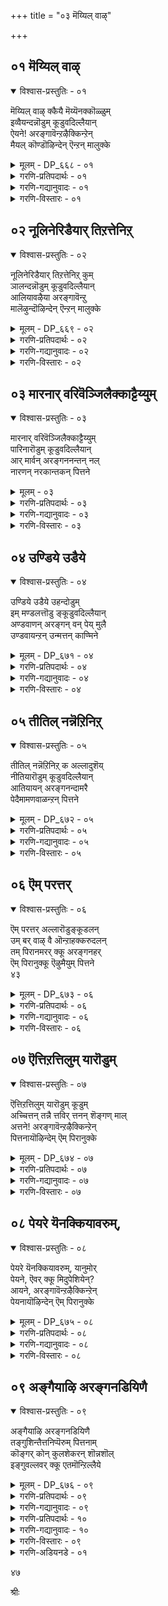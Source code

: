 +++
title = "०३ मॆय्यिल् वाऴ्"

+++


## ०१ मॆय्यिल् वाऴ्

<details open><summary>विश्वास-प्रस्तुतिः - ०१</summary>

मॆय्यिल् वाऴ् क्कैयै मॆय्यॆनक्कॊळ्ळुम्  
इव्वैयन्दन्नॊडुम् कूडुवदिल्लैयान्  
ऐयने\! अरङ्गावॆन्ऱऴैक्किन्ऱेन्  
मैयल् कॊण्डॊऴिन्देन् ऎन्ऱन् मालुक्के
</details>

<details><summary>मूलम् - DP_६६८ - ०१</summary>

मॆय्यिल् वाऴ् क्कैयै मॆय्यॆनक्कॊळ्ळुम्  
इव्वैयन्दन्नॊडुम् कूडुवदिल्लैयान्  
ऐयने\! अरङ्गावॆन्ऱऴैक्किन्ऱेन्  
मैयल् कॊण्डॊऴिन्देन् ऎन्ऱन् मालुक्के
</details>

<details><summary>गरणि-प्रतिपदार्थः - ०१</summary>

मॆय्=सत्यवु,, इल्=अल्लद, वाऴ् क्कैयै=बाळ्वॆयन्नु, मॆय्=सत्य, ऎन्=ऎन्दु, कॊळ्ळुम्=भाविसुव\(तिळियुव\), इवैयम् तन्नॊडुम्=ई लोकदवरॊडनॆ, कूडुवदु इल्लै=कूडिकॊळ्ळुवुदु इल्ल, यान्=नानु, ऐयने=स्वामी, अरङ्गा=श्रीरङ्गनाथा, ऎन्ऱु=ऎन्दु, अऴैक्किन्ऱेन्=कूगुत्तिद्देनॆ, ऎन् तन्=नन्न, मालुक्के=स्वामिगागिये, मैयल् कॊण्डु=व्यामोहगॊण्डु, ऒऴिन्देन्=उळिदिद्देनॆ.
</details>

<details><summary>गरणि-गद्यानुवादः - ०१</summary>

सत्यवल्लद बाळ्वॆयन्नु सत्यवॆन्दु भाविसुव ई लोकदवरॊडनॆ नानु कूडिकॊळ्ळूवुदिल्ल. स्वामी श्रीरङ्गनाथा ऎन्दु कूगिकरॆयुत्तिद्देनॆ. नन्न स्वामिगागिये व्यामोहगॊण्डु उळिदिद्देनॆ.\(१\)
</details>

<details><summary>गरणि-विस्तारः - ०१</summary>

कुलशेखररु हेळुत्तारॆ- ई लोकद जनरु तम्म बाळ्वॆयन्नु कुरितु तप्पु तिळिदुकॊण्डिद्दारॆ. इहलोकद बाळ्वॆ स्थिरवल्लद्दु, सत्यवल्लद्दु. अदु अळियतक्कद्दु. इन्थ अनिश्चितवू अस्थिरवू असत्यवू आदद्दन्ने सत्यवॆन्दू स्थिरवॆन्दू तिळिदिद्दारॆ. निश्चिन्तरागि अवरु हागॆये जीवन नडसुत्तारॆ. स्वामी, निन्न कृपॆयिन्द ननगॆ इदर ऒळगुट्टिन अरिवागिदॆ. आद्दरिन्दले नानु इहलोकद जनरॊडनॆ कलॆतुकॊळ्ळुवुदिल्ल. अवरिन्द दूरवाद मेलॆ नानु ऒण्टिजीवनवन्नु नडसलारॆ. निन्नन्नु “स्वामी श्रीरङ्गनाथा”ऎन्दुकूगि करॆयुत्तेनॆ, निन्नल्लिये व्यामोहगॊण्डिद्देनॆ. अदरिन्दले नानु इन्नू उळिदुकॊण्डिद्देनॆ. स्वामी, नन्नन्नु उद्धरिसु.

ई लोकद बाळ्वॆयल्लि ऎरडु बगॆ- इल्लि बाळुववर जॊतॆयल्लि अवरन्तॆ नडॆदुकॊण्डु, जीवन नडसुवुदु ऒन्दु बगॆय बाळ्वॆ. अदन्नु लौकिक जीवन अथवा प्रापञ्चिक जीवन ऎन्नुत्तारॆ. लौकिक जीवनदल्लि इन्द्रियगळ सुखभोगगळिगे स्थान. अदरल्लि मोहगॊण्डु अनित्यवाद ई जीवनवन्नु नित्यवॆन्दु भाविसुत्ता तम्मन्ने तावु हाळुमाडिकॊळ्ळुवुदु. इन्नॊन्दु बगॆय जीवनवॆन्नुवुदु भगवन्तनन्नु आश्रयिसि बाळुवुदु. लौकिकरिन्द दूरसरिद हॊरतु भगवन्तनल्लि ममतॆ हॆच्चुवुदिल्ल. भगवन्तनॊब्बने सत्यवू शाश्वतवू ऎन्दु दृढवागि नम्बि, अवनल्लि शरणागि, अवनन्नु पडॆयुवुदक्कॆ सतत प्रयत्न माडुत्ता बाळुवुदु.इदु पारमार्थिक जीवन. कुलशेखररु ई बाळ्वॆय श्रेष्ठतॆयन्नु सारि हेळुत्तिद्दारॆ.

३९
</details>

## ०२ नूलिनेरिडैयार् तिऱत्तेनिऱ्

<details open><summary>विश्वास-प्रस्तुतिः - ०२</summary>

नूलिनेरिडैयार् तिऱत्तेनिऱ् कुम्  
ञालन्दन्नॊडुम् कूडुवदिल्लैयान्  
आलियावऴैया अरङ्गावॆन्ऱु  
मालॆऴुन्दॊऴिन्देन् ऎन्ऱन् मालुक्के
</details>

<details><summary>मूलम् - DP_६६९ - ०२</summary>

नूलिनेरिडैयार् तिऱत्तेनिऱ् कुम्  
ञालन्दन्नॊडुम् कूडुवदिल्लैयान्  
आलियावऴैया अरङ्गावॆन्ऱु  
मालॆऴुन्दॊऴिन्देन् ऎन्ऱन् मालुक्के
</details>

<details><summary>गरणि-प्रतिपदार्थः - ०२</summary>

नूलिन्=दारक्कॆ, नेर्=समनाद, इडैयार्=नडुवुळ्ळवर, तिऱत्ते=रीतियल्लिये, निऱ् कुम्=इरुव, ञालम् तन्नॊडुम्=ई जगत्तिनॊडनॆ, कूडुवदिल्लैयान्=नानु सेरुवुदिल्ल, आलिया=आलिसिदरू, अऴैया=कूगिदरू, अरङ्गा ऎन्ऱु=श्रीरङ्गनाथा ऎन्दु, माल् ऎऴुन्दु=मोहगॊण्डु, ऒऴिन्देन्=अळिदु उळिदु इरुवॆनु, ऎन् तन्=नन्न, मालुक्के=स्वामिगागिये.
</details>

<details><summary>गरणि-गद्यानुवादः - ०२</summary>

दारक्कॆ समनाद नडुवुळ्ळवर रीतियल्लिये इरुव ई जगत्तिनॊडनॆ नानु कूडिकॊळ्ळुवुदिल्ल. आलिसिदरू कूगिदरू श्रीरङ्गनाथा ऎन्दु मोहगॊण्डु, नन्न स्वामिगागिये अळिदु उळिदु इद्देनॆ.\(२\)
</details>

<details><summary>गरणि-विस्तारः - ०२</summary>

“दारक्कॆ समनाद नडुवुळ्ळवरु”-नारियरु. नारियर नडुवु दारविद्दन्तॆ बलु सण्णऎन्दु हेळुव मातु इदु. नारियरन्नु वर्णिसुव विषयदल्लि, अवर सौन्दर्यवन्नु हेळुवुदरल्लि गमनक्के बरुवुदु नडुवू ऒन्दु. ई ऒन्दु अंशदिन्दले कुलशेखररु नारियरु देहसौन्दर्यवन्नुळ्ळवरु ऎन्दु सूचिसुत्तिद्दारॆ.

“दारक्कॆ समनाद नडुवुळ्ळवर रीतियल्ले इरुव ई जगत्तु”-हॆण्णिन सृष्टिये गण्डसन्नु बन्धनक्कॆ सिलुकिसिकॊळ्ळुवुदक्कॆ. अवर रूप,लावण्य, तळुकु बळुकुगळु गण्डसन्नु ई प्रपञ्चक्कॆ कट्टिहाकुत्तवॆ. गण्डसु हॆङ्गसिन कडॆगॆ ऒलिदनॆन्दरॆ, भगवन्तन कडॆय गमनक्कॆ अळुकु बन्दन्तॆये. ई जगत्तू अन्थाद्दे. अदु बहळ आकर्षणीय. मानवनन्नु तन्न कडॆगॆ सॆळॆयुत्तदॆ. अदक्कॆ कट्टिबिद्दवनु, भगवन्तन कृपाकटाक्षद हॊरतु जनन मरण प्रवाहदल्लि सिक्कि तॊळलाडुत्तले इरबेकागुवुदु.

कुलशेखररु भगवन्तनल्लि मॊरॆयिडुत्तारॆ-स्वामी, प्रकृतिय सॆळॆतक्कॆ नानु ऒळगागुवुदिल्ल. जगत्तिन तोरिकॆय सुखसन्तोषगळिगॆ नानु कट्टुबीळुवुदिल्ल. ई जगत्तिन जनर सङ्गवागलि सहवासवागलि ननगॆ बेड. नानु एने केळलि, नन्न किविगॆ एने बीळलि अदु श्रीरङ्गनाथनाद निन्न विषयवे. नानु नुडियुवुदॆल्लवू निन्न विषयवे. नानु करॆदरागलि, कूगिदरागलि अदु “रङ्गनाथ”ऎम्ब निन्न हॆसरे. नन्न स्वामियाद निनगागिये नन्न जीववन्नु बिगिहिडिदिट्टुकॊण्डिद्देनॆ. ननगॆ बेडवाद ई जगत्तिनल्लि गत्यन्तरविल्लदॆ उळिदुकॊण्डिद्देनॆ. स्वामी, नीनु नन्नल्लि कृपॆतोरि, नन्नन्नु उद्धरिसु.

४०
</details>

## ०३ मारनार् वरिवॆञ्जिलैक्काट्टैय्युम्

<details open><summary>विश्वास-प्रस्तुतिः - ०३</summary>

मारनार् वरिवॆञ्जिलैक्काट्टैय्युम्  
पारिनारॊडुम् कूडुवदिल्लैयान्  
आर् मार्वन् अरङ्गननन्तन् नल्  
नारणन् नरकान्तकन् पित्तने
</details>

<details><summary>मूलम् - ०३</summary>

मारनार् वरिवॆञ्जिलैक्काट्टैय्युम्  
पारिनारॊडुम् कूडुवदिल्लैयान्  
आर् मार्वन् अरङ्गननन्तन् नल्  
नारणन् नरकान्तकन् पित्तने
</details>

<details><summary>गरणि-प्रतिपदार्थः - ०३</summary>

मारनार्=कामदेवन, वरि=कोमलवाद\(आकर्षकवाद\)वॆम्=तीक्ष्णवाद, शिलैक्कू=बिल्लिगॆ, आळ् शॆय्युम्=सेवॆसल्लिसुव\(ऊळिग माडुव\), पारिनारॊडुम्=ई प्रपञ्चद जनरल्लि, यान्=नानु, कूडुवदिल्लै=कूडियाडुवुदिल्ल\(कूडिकॊळ्ळुवुदिल्ल\). आरम्=हारवन्नु, मार्वन्=ऎदॆयल्लि धरिसिदवनाद, अनन्तन्=अनन्तनाद, नल्=सकलसद्गुणगळ, नारणन्=नारायणनाद, नरक अन्तकन्=नरकवन्नु कॊनॆगाणिसुववनाद\(नरकासुरनन्नु कॊन्दवनाद\) अरङ्गन्=श्रीरङ्गनाथनल्लि, पित्तने=मोहगॊण्डवने नानु.
</details>

<details><summary>गरणि-गद्यानुवादः - ०३</summary>

कामदेवन कोमलवाद क्रूरवाद बिल्लिगॆ ऊळिग माडुव ई प्रपञ्चद जनरॊडनॆ नानु कूडुवुदिल्ल. ऎदॆयल्लि हारवन्नु धरिसिरुव, अनन्तनागिरुव, सकलसद्गुणगळ नारायणनाद, नरकान्तकनाद श्रीरङ्गनाथनल्लिये मोहगॊण्डवनु नानु.\(३\)
</details>

<details><summary>गरणि-विस्तारः - ०३</summary>

यारल्लि, एतक्कागि ऊळिग माडुवुदु श्रेयस्कर? कुलशेखररु इदन्नु मनमुट्टुवन्तॆ इल्लि हेळिद्दारॆ-

चतुर्विध पुरुषार्थगळल्लि कामक्कागि दुडियुवुदे?मोक्षक्कागि दुडियुवुदे? कामक्कागि दुडियबेकॆन्दरॆ कामदेवनिगॆ सेवॆसल्लिसबेकु. कामक्कॆ ऒडॆयने कामदेव. ऎल्ल बगॆय प्रापञ्चिक आशॆयन्नु प्रचोदिसुववने अवनु. अवन बिल्लु मधुरवाद कब्बिनजल्लॆ. बाणगळु सुन्दरवाद हूगळु. आ बाणगळु ऎष्टु सुन्दरवो अष्टे हरितवागि क्रूरवागिरुवुवु. अदक्कॆ ऒळगादरॆ, मनुष्यनु क्षणिकवाद प्रापञ्चिक सुखक्के ऒळपडुत्तानॆ. अदरिन्द, तृप्तियुण्टागद आशॆहॆच्चुत्तले होगुवुदु. अदर अन्तिमफलयातनॆ, सङ्कट मत्तु दुर्गति.

कामद बदलागि मोक्षक्कागि दुडियबेकॆन्दरॆ, कामदेवनिगिन्त बलुसुन्दरनाद भगवन्तनन्नु आश्रयिसबेकु. भगवन्तनु अनन्तवाद स्वरूपस्वभावगळन्नुळ्ळवनु. सकलसद्गुणगळिगॆ आकरनाद श्रीमन्नारायणनु. नरकासुरनन्नु संहरिसि, चेतनरन्नॆल्ला नरकदिन्द पारुमाडतक्कवनु. अवने श्रीरङ्गनाथनू. अवनिन्दले मोक्ष दॊरॆयुवुदु. अवनिगे ऊळिग माडबेकु.

कुलशेखररु देवरल्लि मॊरॆयिडुत्तारॆ-स्वामी, नानु आशॆगॆ अडियाळल्ल. प्रापञ्चिक सुख ननगॆ बेड. प्रापञ्चिकर हादियन्नु नानु तुळियुवुदिल्ल. सकलसद्गुणसम्पन्ननाद निन्नन्नु नम्बि, निनगॆ सेवॆ सल्लिसुत्तेनॆ. जनन मरणद सुळियिन्द नन्नन्नु उद्धरिसु.

४१
</details>

## ०४ उण्डिये उडैये

<details open><summary>विश्वास-प्रस्तुतिः - ०४</summary>

उण्डिये उडैये उहन्दोडुम्  
इम् मण्डलत्तॊडु ङ्कूडुवदिल्लैयान्  
अण्डवाणन् अरङ्गन् वन् पेय् मुलै  
उण्डवायन्ऱन् उन्मत्तन् काण्मिने
</details>

<details><summary>मूलम् - DP_६७१ - ०४</summary>

उण्डिये उडैये उहन्दोडुम्  
इम् मण्डलत्तॊडु ङ्कूडुवदिल्लैयान्  
अण्डवाणन् अरङ्गन् वन् पेय् मुलै  
उण्डवायन्ऱन् उन्मत्तन् काण्मिने
</details>

<details><summary>गरणि-प्रतिपदार्थः - ०४</summary>

उण्डिये=आहारवन्नु, उडैये=वस्त्रवन्ने \(उडुगॆयन्ने\)उहन्दु=आशिदि, ओडुम्=ओडुत्तिरुव, इ मण्डलत्तॊडुम्=ई भूमण्डलदॊडनॆ, यान्=नानु, कूडुवदिल्लै=कूडिकॊळ्ळुवुदिल्ल, अण्डवाणन्=ब्रह्माण्डदल्लॆल्ला नॆलसिरुववनू, वल्=बलिष्ठळाद, पेय्=राक्षसिय, मुलै=मॊलॆयन्नु, उण्डवायन्=उण्ड बायुळ्ळवनू आद, अरङ्गन् तन्=श्रीरङ्गनाथन, उन्मत्तन्=हुच्चुहिडिदवनागि, काण्मिने=नोडिरि\(काणिरि\).
</details>

<details><summary>गरणि-गद्यानुवादः - ०४</summary>

उणिसन्ने उडुगॆयन्ने आशिसि ओडुव ई भूमण्डलदॊडनॆ नानु कूडिकॊळ्ळुवुदिल्ल. ब्रह्माण्डवॆल्लवन्नू व्यापिसिरुववनू बलिष्ठळाद राक्षसिय मॊलॆयन्नुण्ड बायुळ्ळवनू आद श्रीरङ्गनाथनल्लिये नानु उन्मत्तनागिद्देनॆ.\(४\)
</details>

<details><summary>गरणि-विस्तारः - ०४</summary>

भूमण्डलद जनर परदटवॆल्ल एतक्कागि? जन विधविधवाद कॆलसगळल्लि तॊडगि तॊळलुवुदादरू एतक्कॆ? अवर हॊट्टॆय हसिवन्नु नीगिसलु, हॊरगिन बिसिलु मळॆ चळिगाळिगळिन्द मैयन्नु कापाडिकॊळ्ळुवुदक्कॆ अल्लवे? हिडि कूळिगागि, गेणुबट्टॆगागि मनुष्यन श्रेष्ठ जीवनवन्नु सूरॆगॊळ्ळुवुदे? अवन आशॆ हॊट्टॆबट्टॆगळिन्द मात्रवे मुगियुवुदे? आ आशॆगॆ मितियिदॆये? दुडिदष्टू पडॆदष्टू तृप्तियागुवुदे? अपरूपवाद मानव जीवनवन्नु इष्टक्के सीमितगॊळिसबहुदे?इदरिन्द याव पुरुषार्थद साधनॆयादन्तॆ?

भूमिय मेलॆ हुट्टि हॊट्टॆबट्टॆगागि दुडियुवुदेनू तप्पिद्दल्ल. आदरॆ, जन्मवन्नु सार्थकगॊळिसलु मनस्सन्नु, गमनवन्नु भगवन्तन कडॆगॆ हरिसबेकु. सर्वव्यापियाद भगवन्तनन्नु कामिसि अवनन्नु पडॆयलु सर्वप्रयत्न माडबेकादद्दु मनुष्यन कर्तव्य.

कुलशेखररु भगवन्तनल्लि मॊरॆयिडुत्तारॆ-स्वामी, उणिसु उडुगॆगळ चपलक्कॆ कट्टिबिद्दु अवक्कागि तॊळलुव प्रापञ्चिकर सहवासवन्नु नानॊल्लॆ. ब्रह्माण्डदल्लि ऎल्लॆल्लियू व्यापिसिरुव अद्भुतकारियाद, ऎल्लक्कू ऒडॆयनाद निन्नल्लिये ननगॆ ऎल्ल व्यामोहवू. आद्दरिन्द ननगॆ आश्रयकॊट्टु, नन्नन्नु कापाडु.

४२
</details>

## ०५ तीतिल् नन्नॆऱिनिऱ्

<details open><summary>विश्वास-प्रस्तुतिः - ०५</summary>

तीतिल् नन्नॆऱिनिऱ् क अल्लादुशॆय्  
नीतियारॊडुम् कूडुवदिल्लैयान्  
आतियायन् अरङ्गनन्दामरै  
पेदैमामणवाळन्ऱन् पित्तने
</details>

<details><summary>मूलम् - DP_६७२ - ०५</summary>

तीतिल् नन्नॆऱिनिऱ् क अल्लादुशॆय्  
नीतियारॊडुम् कूडुवदिल्लैयान्  
आतियायन् अरङ्गनन्दामरै  
पेदैमामणवाळन्ऱन् पित्तने
</details>

<details><summary>गरणि-प्रतिपदार्थः - ०५</summary>

तीदु=दोषगळु, इल्=इल्लद, नल्=उत्तमवाद, नॆऱि=धर्ममर्गवु, निऱ् क=इरलागि, अल्लादु=अदक्कॆ व्यतिरिक्तवादद्दन्नु, शॆय्=माडुव, नीतियारॊडुम्=नीतिवन्तरॊडनॆ, यान्=नानु, कूडुवदिल्लै=कूडिकॊळ्ळुवुदिल्ल, आदि=ऎल्लक्कू आदियादवनाद, आयन्=गोवळनागि अवतरिसिद, अरङ्गन्=श्रीरङ्गनाथनाद, अम्=सुन्दरवाद, तामरै=तावरॆयल्लिय, पेदै=हॆण्णाद, मा=लक्ष्मीदेविय, मणवाळन् तन्=गण्डनल्लि, पित्तने=मोहगॊण्डवने.
</details>

<details><summary>गरणि-गद्यानुवादः - ०५</summary>

दोषगळिल्लद उत्तमवाद धर्ममार्गविरलागि, अदक्कॆ विरुद्धवागि नडॆदुकॊळ्ळुव नीतिवन्तरॊडनॆ नानु कूडिकॊळ्ळुवुदिल्ल. ऎल्लक्कू आदियाद, गोवळनाद, श्रीरङ्गनाथनाद, सुन्दरवाद तावरॆयल्लिय हॆण्णाद महालक्ष्मिय गण्डनल्लि नानु मोहगॊण्डवने.\(५\)
</details>

<details><summary>गरणि-विस्तारः - ०५</summary>

भूमिय मेलॆ हुट्टीदवरु नडॆदुकॊळ्ळबेकाद मार्गविदॆ. आचारविदॆ. संस्कृतियिदॆ. अदु दोषविल्लद्दु. शुद्धवादद्दु. जीवनवन्नु पवित्रगॊळिसतक्कद्दु. आ सन्मार्गवन्नु अनुसरिसि नडॆदु मनुष्यनु उन्नतियन्नु पडॆयबेकु.

आदरॆ, ई लोकद जन प्रापञ्चिकरु. अवरिगॆ ई सन्मार्ग बेड. अदन्नु अवरु बदिगॊत्ति, अदक्कॆ विरुद्धवाद्दन्ने नीतियॆन्दु भाविसि, नम्बि हागॆये नडॆदुकॊळ्ळुत्तारॆ.

कुलशेखररु भगवन्तनल्लि मॊरॆयिडुत्तारॆ;स्वामी, तप्पुहादि हिडिदिरुव लोकद जनद सहवास ननगॆ बेड. ऎल्लक्कू “आदि”ऎनिसिकॊण्ड, गॊल्लर कुलदल्लि\(श्रीकृष्णनागि\)हुट्टि ऎल्लरिगू सुलभसाध्यनॆनिसिकॊण्ड, सॊबगिन तावरॆयल्लि हुट्टिद श्रीदेविगॆ वल्लभनाद, ईग श्रीरङ्गदल्लि नॆलॆसिरुव श्रीरङ्गनाथनाद निन्नल्लिये ननगॆ ऎल्ल व्यामोहवू. स्वामी, नन्नन्नु उद्धरिसु.
</details>

## ०६ ऎम् परत्तर्

<details open><summary>विश्वास-प्रस्तुतिः - ०६</summary>

ऎम् परत्तर् अल्लारॊडुङ्कूडलन्  
उम् बर् वाऴ् वै ऒन्ऱाहक्करुदलन्  
तम् पिरानमरर् क्कू अरङ्गनहर्  
ऎम् पिरानुक्कू ऎऴुमैयुम् पित्तने  
४३
</details>

<details><summary>मूलम् - DP_६७३ - ०६</summary>

ऎम् परत्तर् अल्लारॊडुङ्कूडलन्  
उम् बर् वाऴ् वै ऒन्ऱाहक्करुदलन्  
तम् पिरानमरर् क्कू अरङ्गनहर्  
ऎम् पिरानुक्कू ऎऴुमैयुम् पित्तने  
४३
</details>

<details><summary>गरणि-प्रतिपदार्थः - ०६</summary>

ऎम्=नन्न, परत्तर्=कडॆयवरु, अल्लारॊडुम्=अल्लदवरॊडनॆ, कूडलन्=कूडुवुदिल्ल, उम्बर्=देवतॆगळ, वाऴ् वै=बाळ्वॆयन्नु, ऒन्ऱु आह=यावॊन्दु पुरुषार्थवॆन्दू, करुदलन्=भाविसुवुदिल्ल, अमरर् क्कू=अमररिगॆ, तम् पिरान्=स्वामियागि, अरङ्गम् नगर्=श्रीरङ्गवॆम्ब पट्टणद, ऎम्=नन्न, पिरानुक्कू=स्वामिगॆ, ऎऴुमैयुम्=ऎच्चरगॊण्डागिनिन्दलू, पित्तने=मोहगॊण्डवने.
</details>

<details><summary>गरणि-गद्यानुवादः - ०६</summary>

नन्न कडॆयवरल्लदवरॊडनॆ नानु कूडिकॊळ्ळुवुदिल्ल. देवतॆगळ बाळ्वॆयन्नु यावॊन्दु पुरुषार्थवॆन्दू भाविसुवुदिल्ल. अमररिगॆ स्वामियागि श्रीरङ्गवॆम्ब नगरद नन्न स्वामियल्लि नानु ऎच्चरगॊण्डागिनिन्दलू व्यामोहगॊण्डवने.\(६\)
</details>

<details><summary>गरणि-विस्तारः - ०६</summary>

“नन्न कडॆयवरु”-ऎन्दरॆ, संसारदल्लि बेसरवन्नू कैङ्कर्यदल्लि आसक्तियन्नू पडॆदवरु-पारमार्थिकरु. अवरु लौकिक विषयगळल्लि मनस्सन्नु ओडिसुवुदिल्ल. भूमिय मेलॆ जन्मतळॆदद्दरिन्द, जनर जॊतॆयल्लि इरबेकु, बॆळॆयबेकु, बाळबेकु. अवरिगॆ प्रापञ्चिक सुखसन्तोषगळु बेड. आदरॆ, अवरिगॆ पारमार्थिक विषयगळु ऎन्दरॆ ऎल्लू इल्लद आशॆ. भगवन्तनिगॆ सम्बन्धिसिद विषयगळन्नु, कतॆगळन्नु हेळुत्ता केळुत्ता, भगवत्सम्बन्धवाद कैङ्कर्यगळन्नु उत्साहदिन्द नडसुत्ता, भगवच्चिन्तनॆ माडुत्ता, भगवन्नामस्मरणॆ माडुत्ता तम्म कालवन्नु कळॆयुववरु अवरु.

देवतॆगळ जीवन सार्थकवल्लद्दु. अवरु सदा सुखभोगगळल्लि तॊडगिरुवुदेनो दिट. आदरॆ, अदु याव पुरुषार्थ?

अमररादरो नित्यसूरिगळु. “मोक्ष”वन्नु गळिसिकॊण्डु वैकुण्ठदल्लि भगवन्तन सान्निध्यदल्लि अवनिगॆ सेवॆ सल्लिसिकॊण्डु शाश्वतवागि इरुववरु.

अदे रीतियल्लि, भूलोक वैकुण्ठवॆनिसिद श्रीरङ्गनगरदल्लि श्रीरङ्गनाथस्वामिय सेवॆयल्लिये निरतरागिरतक्कवरू नित्यसूरिगळे. इल्लिय जीवन मुगिद बळिक अवरिगॆ वैकुण्ठवे प्राप्ति.

कुलशेखररु भगवन्तनन्नु बेडिकॊळ्ळुत्तारॆ-स्वामी, ननगॆ ई जीवनदल्लि बेसरवागिदॆ.निन्न प्रीतिय नित्यसूरिगळन्तॆ शाश्वतवागि निन्न सेवॆ माडुवुदन्नु ननगॆ करुणिसु.

“ऎऴुमैयुम्”-ऎम्बुदक्कॆ “भूमिय मेलॆ कण्णुबिट्टदिनदिन्दलू\(हुट्टिदागिनिन्दलू\) “ऎन्दू, “निद्दॆयिन्द ऎच्चरगॊण्डागलॆल्ला”ऎन्दू “भगवत्सेवॆय हिरिमॆय ज्ञानोदयवादागिनिन्दलू”ऎन्दू अर्थमाडबहुदॆनिसुत्तदॆ. सामान्यवाद “ऎच्चरदल्लि”ऎम्ब मातिनिन्द अदन्नु इल्लि विवरिसलागिदॆ.

४४
</details>

## ०७ ऎत्तिऱत्तिलुम् यारॊडुम्

<details open><summary>विश्वास-प्रस्तुतिः - ०७</summary>

ऎत्तिऱत्तिलुम् यारॊडुम् कूडुम्  
अच्चित्तन् तन्नै त्तविर् त्तनन् शॆङ्गण् माल्  
अत्तने\! अरङ्गावॆन्ऱऴैक्किन्ऱेन्  
पित्तनायॊऴिन्देम् ऎम् पिरानुक्के
</details>

<details><summary>मूलम् - DP_६७४ - ०७</summary>

ऎत्तिऱत्तिलुम् यारॊडुम् कूडुम्  
अच्चित्तन् तन्नै त्तविर् त्तनन् शॆङ्गण् माल्  
अत्तने\! अरङ्गावॆन्ऱऴैक्किन्ऱेन्  
पित्तनायॊऴिन्देम् ऎम् पिरानुक्के
</details>

<details><summary>गरणि-प्रतिपदार्थः - ०७</summary>

ऎत्तिऱत्तिलुम्=याव विषयदल्लियादरू, याव रीतियल्लियादरू, यारॊडुम्=यार जॊतॆयल्लियादरू, कूडुम्=कूडिकॊण्डुबिडुव, अच्चित्तम् तन्नै=आ मनस्सन्नु, तविर् त्तनन्=तप्पिसिदवनु, शॆङ्गण् माल्=कॆन्दावरॆय कण्णुळ्ळ सर्वेश्वरनु\(नीने\), अत्तने=स्वामिये\(तन्दॆये\), अरङ्गा ऎन्ऱु=श्रीरङ्गा ऎन्दु, अऴैक्किन्ऱेन्=कूगि करॆयुत्तिद्देनॆ, ऎम् पिरानुक्के=नन्न स्वामिगॆये, पित्तन् आय्=मोहगॊण्डवनागि, ऒऴन्देन्=अळिदुळिदिद्देनॆ.
</details>

<details><summary>गरणि-गद्यानुवादः - ०७</summary>

याव विषयदल्लादरू याव रीतियल्लादरू यारॊडनॆयादरू कूडिकॊण्डुबिडुव आ मनस्सन्नु तप्पिसिदवनु कॆन्दावरॆय कण्णुळ्ळ सर्वेश्वरनाद नीने. तन्दॆये\(स्वामिये\) श्रीरङ्गा ऎन्दु कूगि करॆयुत्तिद्देनॆ. नन्न स्वामिगॆये नानु मोहगॊण्डवनागि अळिदुळिदिद्देनॆ.\(७\)
</details>

<details><summary>गरणि-विस्तारः - ०७</summary>

कुलशेखररु भगवन्तनल्लि हेळिकॊळ्ळुत्तिद्दारॆ- मनस्सु बलुचञ्चल. ऎल्ल विषयगळल्लू, ऎल्ल समयगळल्लियू, ऎल्ल रीतिगळल्लियू अदु हरियुत्तिरुत्तदॆ.अदु ऊहिसुव, योचिसुव, चित्रिसुव, योजिसुव क्रमगळु बहळ चुरुकु. मनस्सिन वेग वायुविन वेगक्किन्तलू मिगिलु. प्रपञ्चक्कॆ कट्टिहाकुवुवु मनस्सू इन्द्रियगळू. याव यावुदन्नु मनस्सु चित्रिसिकॊळ्ळुवुदो अवॆल्ल तॆरॆतॆरॆयागि मनस्सिन तॆरॆय मेलॆ मूडि हागॆये मायवागित्तिरुत्तदॆ. मनस्सिन किटकिगळन्तॆ इन्द्रियगळु कॆलस माडुत्तवॆ. मनस्सिन योचनॆगळन्नु कार्यगत माडुवुवु अवु. इन्द्रियगळू मनस्सू ऒट्टुगूडिदुवॆन्दरॆ, आयितु, मनुष्यनिगॆ अधोगति. यावागलू हॊरगण प्रपञ्चद वस्तुविषयगळन्नु कुरितु कॆलसमाडुव मनस्सन्नू इन्द्रियगळन्नू बिगिहिडिदु ऒळगॆये इट्टुकॊळ्ळुवुदक्कॆ सततवाद अभ्यासवू साधनॆयू बेकु. ई अभ्याससाधनॆगळु भगवन्तनाद निन्न कृपॆयिन्दले साध्य.

रमणीयवाद प्रकृतिगिन्तलू सुन्दरवाद आकर्षकवाद कॆन्दावरॆय ऎसळिन हागॆ विशालवाद रमणीयवाद कण्णुगळन्नु स्वामी, नीनु नन्न कडॆगॆ हॊरळिसि, कृपादृष्टियन्नु बीरु. निन्नन्नु “सर्वेश्वरा, रङ्गनाथा”ऎन्दुकूगि मॊरॆयिडुत्तेनॆ. निन्न पूर्णकृपाकटाक्षक्कागि कादुकॊण्डिद्देनॆ. स्वामी, नन्नन्नु उद्धरिसु.

४५
</details>

## ०८ पेयरे यॆनक्कियावरुम्,

<details open><summary>विश्वास-प्रस्तुतिः - ०८</summary>

पेयरे यॆनक्कियावरुम्, यानुमोर्  
पेयने, ऎवर् क्कू मिदुपेशियेन्?  
आयने, अरङ्गावॆन्ऱऴैक्किन्ऱेन्  
पेयनायॊऴिन्देन् ऎम् पिरानुक्के
</details>

<details><summary>मूलम् - DP_६७५ - ०८</summary>

पेयरे यॆनक्कियावरुम्, यानुमोर्  
पेयने, ऎवर् क्कू मिदुपेशियेन्?  
आयने, अरङ्गावॆन्ऱऴैक्किन्ऱेन्  
पेयनायॊऴिन्देन् ऎम् पिरानुक्के
</details>

<details><summary>गरणि-प्रतिपदार्थः - ०८</summary>

यावरुम्=ऎल्लरू, ऎनक्कू=ननगॆ, पेयरे=हुच्चरे, यानुम्=नानू सह, ऎवर् क्कूम्=ऎल्लरिगू ,पेयने=ऒब्ब हुच्चने, इदु=इदन्नु, पेशि=हेळि, एन्=एनु प्रयोजन? आयने=गोवळ रूपदवने, अरङ्गा-श्रीरङ्गनाथा, ऎन्ऱु=ऎन्दु, अऴैक्किन्ऱेन्= कूगि करॆयुत्तिद्देनॆ, ऎम् पिरानुक्के=नन्न स्वामिगागिये, पेयनाय्=हुच्चनागि, ऒऴिन्देन्=अळिदुळिदिद्देनॆ.
</details>

<details><summary>गरणि-गद्यानुवादः - ०८</summary>

ननगॆ ऎल्लरू हुच्चरे. नानु ऎल्लरिगू ऒब्ब हुच्चने. इदन्नु हेळि उपयोगवेनु? गोवळरूपदवने, श्रीरङ्गनाथा ऎन्दु निन्नन्नु कूगि करॆयुत्तिद्देनॆ. नन्न स्वामिगागिये नानु हुच्चनागि अळिदुळिदिद्देनॆ.\(८\)
</details>

<details><summary>गरणि-विस्तारः - ०८</summary>

कुलशेखररु भगवन्तनल्लि हेळिकॊळ्ळुत्तारॆ- जगत्तिनल्लिरुव जनरॆल्लरन्नू ऎरडुपङ्गडगळागि विङ्गडिसबहुदु- लौकिकरु, पारमार्थिकरु ऎन्दु. लौकिकरु प्रपञ्चद सुखसन्तोषगळन्नरसुत्ता होगुववरु. पारमार्थिकरु प्रपञ्चवन्नु अलक्षिसि भगवन्तने गति ऎन्दु नम्बिरुववरु. ऒन्दु गुम्पिन जनद जीवन इन्नॊन्दु गुम्पिनवरिगॆ हितवल्लद्दु. आद्दरिन्द, लौकिकरिगॆ पारमार्थिकरु हुच्चरिद्दन्तॆ. हागॆये पारमार्थिकरु लौकिकरिगॆ हुच्चरिद्दन्तॆ. ऒन्दु गुम्पिन जनद मातु, नडतॆ, कार्यगळु इन्नॊन्दु गुम्पिनवरिगॆ सरिबीळुवुदिल्ल. हीगॆन्दु हेळिकॊण्डद्दरिन्द फलवेनु? याव मार्ग विहितवादद्दॆन्दु, यावुदन्नु अनुसरिसिदरॆ तमगॆ उन्नतियॆन्दू जन तिळिदुकॊळ्ळुवुदिल्ल. अवरवर हुच्चे अवरवरिगॆ विहितवादद्दु. स्वामी, ननगॆ लोकद जनरॆल्लरू हुच्चरे. लोकद जनक्कॆ नानॊब्ब हुच्च. नन्न हुच्चॆल्ल नन्न स्वामियाद निनगागिये. गोवळनागि अवतरिसि, ऎल्लरिगू सुलभसाध्यनादवने, निन्नन्नु “श्रीरङ्गनाथा”ऎन्दु कूगि करॆयुत्तेनॆ. नन्नन्नु उद्धरिसु.
</details>

## ०९ अङ्गैयाऴि अरङ्गनडियिणै

<details open><summary>विश्वास-प्रस्तुतिः - ०९</summary>

अङ्गैयाऴि अरङ्गनडियिणै  
तङ्गुशिन्तैत्तनिप्पॆरुम् पित्तनाम्  
कॊङ्गर् कोन् कुलशेकरन् शॊन्नशॊल्  
इङ्गुवल्लवर् क्कू एतमॊन्ऱिल्लैये
</details>

<details><summary>मूलम् - DP_६७६ - ०९</summary>

अङ्गैयाऴि अरङ्गनडियिणै  
तङ्गुशिन्तैत्तनिप्पॆरुम् पित्तनाम्  
कॊङ्गर् कोन् कुलशेकरन् शॊन्नशॊल्  
इङ्गुवल्लवर् क्कू एतमॊन्ऱिल्लैये
</details>

<details><summary>गरणि-प्रतिपदार्थः - ०९</summary>

अम्=सुन्दरवाद, कै=कैयल्लि, आऴि=चक्रायुधवन्नु धरिसिद,
</details>

<details><summary>गरणि-गद्यानुवादः - ०९</summary>

४६
</details>

<details><summary>गरणि-प्रतिपदार्थः - १०</summary>

अरङ्गन्=श्रीरङ्गनाथन, अडि इणै=पादयुग्मवन्नु \(ऎरडु पादगळन्नु\) शिन्तै=मनस्सिनल्लि, तङ्गु=नॆलॆगॊळिसिरुव, तनि=विलक्षणवाद, पॆरु=दॊड्ड, पित्तन्=हुच्चनू, आम्=आगिरुव, कॊङ्गु=कॊङ्गु जनरिगॆ, कोन्=राजनाद, कुलशेकरन्=कुलशेखरनु, शॊन्न=हेळिद, शॊल्=ई हत्तु पाशुरगळन्नु\(मातन्नु\)वल्लवर् क्कू=बल्लवरिगॆ, एदम्=केडु, ऒन्ऱुम्=स्वल्पवू, इल्लै=इल्ल.
</details>

<details><summary>गरणि-गद्यानुवादः - १०</summary>

सुन्दरवाद कैयल्लि चक्रायुधवन्नु धरिसिद, श्रीरङ्गनाथन ऎरडु पादगळन्नु मनस्सिनल्लि नॆलॆगॊळिसिरुव, विलक्षणवाद बलुदॊड्ड हुच्चनागिरुव कॊङ्गरिगॆ राजनाद कुलशेखरनु हेळिद मातन्नु बल्लवरिगॆ स्वल्पवू केडु बरुवुदिल्ल.\(९\)
</details>

<details><summary>गरणि-विस्तारः - ०९</summary>

ई जगत्तिनल्लि बहुपालिन जन लौकिकरु. अवरु संसारदल्लि कट्टिबिद्दु तॊळलुत्तारॆ. श्रेयस्सु तरुव मार्ग यावुदॆन्दु अवरिगॆ तिळियदु. अदन्नु तिळिसिकॊट्टरू अदरन्तॆ नडॆयलु आशिसरु. सत्यवल्लद ई जगत्तिन बाळ्वॆयन्नु सत्यवॆन्दु तप्पुकल्पनॆ अवरिगॆ. हॆङ्गसिन हागॆ तळुकु बॆळकुगळिन्द आकर्षिसुव ई जगत्तिन सॆळॆतक्कॆ अवरु ऒळपट्टिद्दारॆ. कामवॆम्ब पुरुषार्थ साधनॆये अवर गुरि. अदक्कागि एनेनु बेकॆन्दरू माडुवरु. तणिसलसाध्यवाद इन्द्रियचापल्यवन्नु तणिसलु सर्वप्रयत्न माडुत्तारॆ. धर्मक्कॆ विरुद्धवाद, नीतिबाहिरवाद मार्गदल्लि नडॆदुकॊळ्ळुत्तारॆ.

आदरॆ, लोकदल्लि हुट्टिद मेलॆ लौकिकर नडुवॆ जीविसलेबेकादद्दु सहजवे. भगवन्तनु मनुष्यनिगॆ विवेचनाशक्तियन्नु कॊट्टिल्लवे? अदन्नु बळसिकॊण्डु, ऎल्ल पुरुषार्थगळिगिन्तलू मोक्षवॆम्ब पुरुषार्थवे श्रेष्ठवादद्दॆन्दू, अदर साधनॆये मानव जीवनद गुरियॆन्दू तिळीयबेडवे? भगवत्कृपॆयिन्द, मनस्सन्नू इन्द्रियगळन्नू निग्रहिसबेकु. भगवन्तन कोमलवाद अडिगळन्ने दृढवागि नम्बि, इडिय जीवनवन्ने भगवन्तन सेवॆयल्लि सवॆसबेकु. भगवन्तनल्लिये व्यामोहगॊण्डु, भगवन्तन कृपाकटाक्षदिन्द शाश्वतवाद अमरत्ववन्नु साधिसिकॊण्डु आनन्दिसबेकु. इदे बाळिन निजवाद उद्देश. इदक्कागिये भगवन्तनन्नु आश्रयिसुवुदु.

राजनागि, जगत्तिन भोगैश्वर्यगळन्नु अङ्कॆयिल्लदॆ अनुभविसुव योगवन्नु पडॆदिद्दरू सह, अवुगळन्नु तृणीकरिसि भगवन्तन पादयुग्मवन्नु हिडिदु सद्गतिय मार्गवन्ननुसरिसिदवरु कुलशेखररु. अवर अनुभवद सारवन्नु ई तिरुमॊऴियल्लि हेळिद्दारॆ. अदरन्तॆ नडॆदुकॊण्डु, सदा भगवच्चिन्तॆ, भगवत्सेवॆगळन्नु नडसुववर बाळु परिशुद्धवादद्दु. अदरल्लि दोषवागलि, अदक्कॆ नाशवागलि, केडागलि ऎल्लिन्द बन्तु? अमरत्ववे प्राप्तियल्लवे?
</details>

<details><summary>गरणि-अडियनडे - ०१</summary>

मॆय्, नूल्, मारन्, उण्डि, तीदिल्, ऎम् बरत्तर्, ऎत्तिऱम्, पेय्, अङ्गै, \(ऊन्\)
</details>

४७

श्रीः